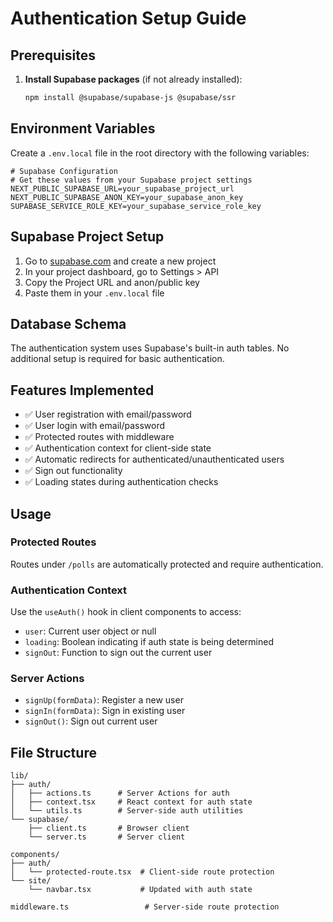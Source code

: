 # Authentication Setup Guide

## Prerequisites

1. **Install Supabase packages** (if not already installed):
   ```bash
   npm install @supabase/supabase-js @supabase/ssr
   ```

## Environment Variables

Create a `.env.local` file in the root directory with the following variables:

```env
# Supabase Configuration
# Get these values from your Supabase project settings
NEXT_PUBLIC_SUPABASE_URL=your_supabase_project_url
NEXT_PUBLIC_SUPABASE_ANON_KEY=your_supabase_anon_key
SUPABASE_SERVICE_ROLE_KEY=your_supabase_service_role_key
```

## Supabase Project Setup

1. Go to [supabase.com](https://supabase.com) and create a new project
2. In your project dashboard, go to Settings > API
3. Copy the Project URL and anon/public key
4. Paste them in your `.env.local` file

## Database Schema

The authentication system uses Supabase's built-in auth tables. No additional setup is required for basic authentication.

## Features Implemented

- ✅ User registration with email/password
- ✅ User login with email/password
- ✅ Protected routes with middleware
- ✅ Authentication context for client-side state
- ✅ Automatic redirects for authenticated/unauthenticated users
- ✅ Sign out functionality
- ✅ Loading states during authentication checks

## Usage

### Protected Routes

Routes under `/polls` are automatically protected and require authentication.

### Authentication Context

Use the `useAuth()` hook in client components to access:

- `user`: Current user object or null
- `loading`: Boolean indicating if auth state is being determined
- `signOut`: Function to sign out the current user

### Server Actions

- `signUp(formData)`: Register a new user
- `signIn(formData)`: Sign in existing user
- `signOut()`: Sign out current user

## File Structure

```
lib/
├── auth/
│   ├── actions.ts      # Server Actions for auth
│   ├── context.tsx     # React context for auth state
│   └── utils.ts        # Server-side auth utilities
└── supabase/
    ├── client.ts       # Browser client
    └── server.ts       # Server client

components/
├── auth/
│   └── protected-route.tsx  # Client-side route protection
└── site/
    └── navbar.tsx           # Updated with auth state

middleware.ts                 # Server-side route protection
```
